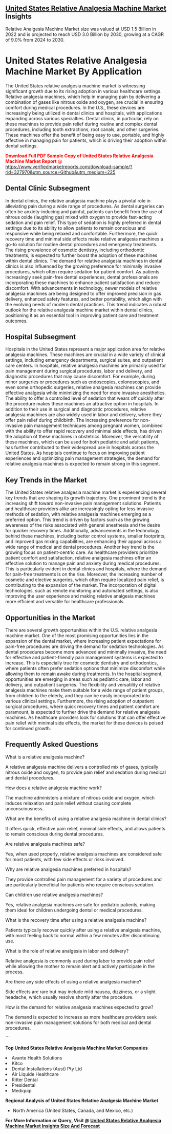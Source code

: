 <h2><a href="https://www.verifiedmarketreports.com/download-sample/?rid=327970&amp;utm_source=Github&amp;utm_medium=225" target="_blank">United States Relative Analgesia Machine Market</a> Insights</h2><p>Relative Analgesia Machine Market size was valued at USD 1.5 Billion in 2022 and is projected to reach USD 3.0 Billion by 2030, growing at a CAGR of 9.0% from 2024 to 2030.</p><p> <h1>United States Relative Analgesia Machine Market By Application</h1> <p>The United States relative analgesia machine market is witnessing significant growth due to its rising adoption in various healthcare settings. Relative analgesia machines, which help in managing pain by delivering a combination of gases like nitrous oxide and oxygen, are crucial in ensuring comfort during medical procedures. In the U.S., these devices are increasingly being utilized in dental clinics and hospitals, with applications expanding across various specialties. Dental clinics, in particular, rely on these machines to provide pain relief during routine and complex dental procedures, including tooth extractions, root canals, and other surgeries. These machines offer the benefit of being easy to use, portable, and highly effective in managing pain for patients, which is driving their adoption within dental settings. <p><span class=""><span style="color: #ff0000;"><strong>Download Full PDF Sample Copy of United States Relative Analgesia Machine Market Report</strong> @ </span><a href="https://www.verifiedmarketreports.com/download-sample/?rid=327970&amp;utm_source=Github&amp;utm_medium=225" target="_blank">https://www.verifiedmarketreports.com/download-sample/?rid=327970&amp;utm_source=Github&amp;utm_medium=225</a></span></p></p> <h2>Dental Clinic Subsegment</h2> <p>In dental clinics, the relative analgesia machine plays a pivotal role in alleviating pain during a wide range of procedures. As dental surgeries can often be anxiety-inducing and painful, patients can benefit from the use of nitrous oxide (laughing gas) mixed with oxygen to provide fast-acting sedation and pain relief. This type of sedation is highly preferred in dental settings due to its ability to allow patients to remain conscious and responsive while being relaxed and comfortable. Furthermore, the quick recovery time and minimal side effects make relative analgesia machines a go-to solution for routine dental procedures and emergency treatments. The rising prevalence of cosmetic dentistry, including orthodontic treatments, is expected to further boost the adoption of these machines within dental clinics. The demand for relative analgesia machines in dental clinics is also influenced by the growing preference for minimally invasive procedures, which often require sedation for patient comfort. As patients increasingly seek pain-free dental experiences, dental professionals are incorporating these machines to enhance patient satisfaction and reduce discomfort. With advancements in technology, newer models of relative analgesia machines are being designed to offer improved precision in gas delivery, enhanced safety features, and better portability, which align with the evolving needs of modern dental practices. This trend indicates a robust outlook for the relative analgesia machine market within dental clinics, positioning it as an essential tool in improving patient care and treatment outcomes.</p> <h2>Hospital Subsegment</h2> <p>Hospitals in the United States represent a major application area for relative analgesia machines. These machines are crucial in a wide variety of clinical settings, including emergency departments, surgical suites, and outpatient care centers. In hospitals, relative analgesia machines are primarily used for pain management during surgical procedures, labor and delivery, and diagnostic procedures that may cause discomfort. For example, during minor surgeries or procedures such as endoscopies, colonoscopies, and even some orthopedic surgeries, relative analgesia machines can provide effective analgesia while minimizing the need for more invasive anesthetics. The ability to offer a controlled level of sedation that wears off quickly after the procedure makes these machines an attractive option in hospitals. In addition to their use in surgical and diagnostic procedures, relative analgesia machines are also widely used in labor and delivery, where they offer pain relief during childbirth. The increasing preference for non-invasive pain management techniques among pregnant women, combined with the ability to offer rapid recovery and minimal side effects, has driven the adoption of these machines in obstetrics. Moreover, the versatility of these machines, which can be used for both pediatric and adult patients, has further contributed to their widespread use in hospitals across the United States. As hospitals continue to focus on improving patient experiences and optimizing pain management strategies, the demand for relative analgesia machines is expected to remain strong in this segment.</p> <h2>Key Trends in the Market</h2> <p>The United States relative analgesia machine market is experiencing several key trends that are shaping its growth trajectory. One prominent trend is the increasing shift toward non-invasive pain management solutions. Patients and healthcare providers alike are increasingly opting for less invasive methods of sedation, with relative analgesia machines emerging as a preferred option. This trend is driven by factors such as the growing awareness of the risks associated with general anesthesia and the desire for quicker recovery times. Additionally, advancements in the technology behind these machines, including better control systems, smaller footprints, and improved gas mixing capabilities, are enhancing their appeal across a wide range of medical and dental procedures. Another key trend is the growing focus on patient-centric care. As healthcare providers prioritize patient comfort and satisfaction, relative analgesia machines offer an effective solution to manage pain and anxiety during medical procedures. This is particularly evident in dental clinics and hospitals, where the demand for pain-free treatments is on the rise. Moreover, the increasing number of cosmetic and elective surgeries, which often require localized pain relief, is contributing to the expansion of the market. The incorporation of digital technologies, such as remote monitoring and automated settings, is also improving the user experience and making relative analgesia machines more efficient and versatile for healthcare professionals.</p> <h2>Opportunities in the Market</h2> <p>There are several growth opportunities within the U.S. relative analgesia machine market. One of the most promising opportunities lies in the expansion of the dental market, where increasing patient expectations for pain-free procedures are driving the demand for sedation technologies. As dental procedures become more advanced and minimally invasive, the need for effective and patient-friendly pain management systems is expected to increase. This is especially true for cosmetic dentistry and orthodontics, where patients often prefer sedation options that minimize discomfort while allowing them to remain awake during treatments. In the hospital segment, opportunities are emerging in areas such as pediatric care, labor and delivery, and outpatient surgeries. The flexibility and versatility of relative analgesia machines make them suitable for a wide range of patient groups, from children to the elderly, and they can be easily incorporated into various clinical settings. Furthermore, the rising adoption of outpatient surgical procedures, where quick recovery times and patient comfort are paramount, is expected to further drive the demand for relative analgesia machines. As healthcare providers look for solutions that can offer effective pain relief with minimal side effects, the market for these devices is poised for continued growth.</p> <h2>Frequently Asked Questions</h2> <p>What is a relative analgesia machine?</p> <p>A relative analgesia machine delivers a controlled mix of gases, typically nitrous oxide and oxygen, to provide pain relief and sedation during medical and dental procedures.</p> <p>How does a relative analgesia machine work?</p> <p>The machine administers a mixture of nitrous oxide and oxygen, which induces relaxation and pain relief without causing complete unconsciousness.</p> <p>What are the benefits of using a relative analgesia machine in dental clinics?</p> <p>It offers quick, effective pain relief, minimal side effects, and allows patients to remain conscious during dental procedures.</p> <p>Are relative analgesia machines safe?</p> <p>Yes, when used properly, relative analgesia machines are considered safe for most patients, with few side effects or risks involved.</p> <p>Why are relative analgesia machines preferred in hospitals?</p> <p>They provide controlled pain management for a variety of procedures and are particularly beneficial for patients who require conscious sedation.</p> <p>Can children use relative analgesia machines?</p> <p>Yes, relative analgesia machines are safe for pediatric patients, making them ideal for children undergoing dental or medical procedures.</p> <p>What is the recovery time after using a relative analgesia machine?</p> <p>Patients typically recover quickly after using a relative analgesia machine, with most feeling back to normal within a few minutes after discontinuing use.</p> <p>What is the role of relative analgesia in labor and delivery?</p> <p>Relative analgesia is commonly used during labor to provide pain relief while allowing the mother to remain alert and actively participate in the process.</p> <p>Are there any side effects of using a relative analgesia machine?</p> <p>Side effects are rare but may include mild nausea, dizziness, or a slight headache, which usually resolve shortly after the procedure.</p> <p>How is the demand for relative analgesia machines expected to grow?</p> <p>The demand is expected to increase as more healthcare providers seek non-invasive pain management solutions for both medical and dental procedures.</p> ```</p><p><strong>Top United States Relative Analgesia Machine Market Companies</strong></p><div data-test-id=""><p><li>Avante Health Solutions</li><li> Kitco</li><li> Dental Installations (Aust) Pty Ltd</li><li> Air Liquide Healthcare</li><li> Ritter Dental</li><li> Presidental</li><li> Mediquip</li></p><div><strong>Regional Analysis of&nbsp;United States Relative Analgesia Machine Market</strong></div><ul><li dir="ltr"><p dir="ltr">North America&nbsp;(United States, Canada, and Mexico, etc.)</p></li></ul><p><strong>For More Information or Query, Visit @&nbsp;</strong><strong><a href="https://www.verifiedmarketreports.com/product/relative-analgesia-machine-market/?utm_source=Github&amp;utm_medium=225" target="_blank">United States Relative Analgesia Machine Market Insights Size And Forecast</a></strong></p></div>

